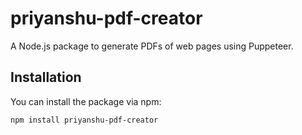 # priyanshu-pdf-creator

A Node.js package to generate PDFs of web pages using Puppeteer.

## Installation

You can install the package via npm:

```bash
npm install priyanshu-pdf-creator
```
